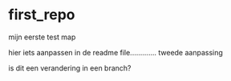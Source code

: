 first_repo
==========

mijn eerste test map

hier iets aanpassen in de readme file.............
tweede aanpassing

is dit een verandering in een branch?
